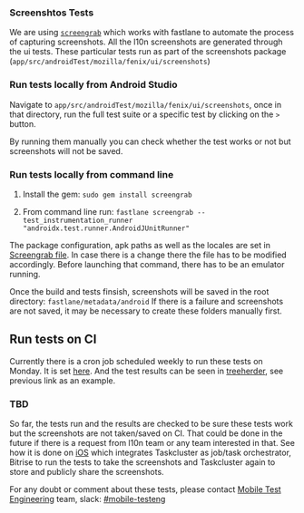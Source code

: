 ### Screenshtos Tests
We are using [`screengrab`](https://docs.fastlane.tools/getting-started/android/screenshots/) which works with fastlane to automate the process of capturing screenshots.
All the l10n screenshots are generated through the ui tests. These particular tests run as part of the screenshots package (`app/src/androidTest/mozilla/fenix/ui/screenshots`)

### Run tests locally from Android Studio
Navigate to `app/src/androidTest/mozilla/fenix/ui/screenshots`, once in that directory, run the full test suite or a specific test by clicking on the `>` button.

By running them manually you can check whether the test works or not but screenshots will not be saved.

### Run tests locally from command line
1. Install the gem:
`sudo gem install screengrab`

2. From command line run:
`fastlane screengrab --test_instrumentation_runner "androidx.test.runner.AndroidJUnitRunner"`

The package configuration, apk paths as well as the locales are set in [Screengrab file](../fastlane/Screengrabfile#L5).
In case there is a change there the file has to be modified accordingly.
Before launching that command, there has to be an emulator running.

Once the build and tests finsish, screenshots will be saved in the root directory: `fastlane/metadata/android`
If there is a failure and screenshots are not saved, it may be necessary to create these folders manually first.

## Run tests on CI
Currently there is a cron job scheduled weekly to run these tests on Monday.
It is set [here](https://github.com/mozilla-mobile/fenix/blob/5a8a7f549946fc8ad6ccf31f8c9c6bc2180aaed2/.cron.yml#L27). And the test results can be seen in [treeherder](https://treeherder.mozilla.org/jobs?repo=fenix&fromchange=67fb033f1bc8b772b64a1fda410632dd7e59450e&selectedTaskRun=NngGd-kXTtGGDpI9sMl2Bw.0), see previous link as an example.

### TBD
So far, the tests run and the results are checked to be sure these tests work but the screenshots are not taken/saved on CI. That could be done in the future if there is a request from l10n team or any team interested in that.
See how it is done on [iOS](https://github.com/mozilla-mobile/firefox-ios/wiki/Screenshots-for-Localization) which integrates Taskcluster as job/task orchestrator, Bitrise to run the tests to take the screenshots and Taskcluster again to store and publicly share the screenshots.

For any doubt or comment about these tests, please contact [Mobile Test Engineering](https://mana.mozilla.org/wiki/display/MTE/Mobile+Test+Engineering) team, slack: [#mobile-testeng](https://mozilla.slack.com/archives/C02KDDS9QM9)
